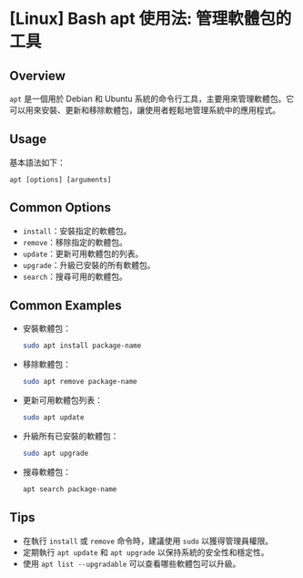 # [Linux] Bash apt 使用法: 管理軟體包的工具

## Overview
`apt` 是一個用於 Debian 和 Ubuntu 系統的命令行工具，主要用來管理軟體包。它可以用來安裝、更新和移除軟體包，讓使用者輕鬆地管理系統中的應用程式。

## Usage
基本語法如下：
```
apt [options] [arguments]
```

## Common Options
- `install`：安裝指定的軟體包。
- `remove`：移除指定的軟體包。
- `update`：更新可用軟體包的列表。
- `upgrade`：升級已安裝的所有軟體包。
- `search`：搜尋可用的軟體包。

## Common Examples
- 安裝軟體包：
  ```bash
  sudo apt install package-name
  ```
- 移除軟體包：
  ```bash
  sudo apt remove package-name
  ```
- 更新可用軟體包列表：
  ```bash
  sudo apt update
  ```
- 升級所有已安裝的軟體包：
  ```bash
  sudo apt upgrade
  ```
- 搜尋軟體包：
  ```bash
  apt search package-name
  ```

## Tips
- 在執行 `install` 或 `remove` 命令時，建議使用 `sudo` 以獲得管理員權限。
- 定期執行 `apt update` 和 `apt upgrade` 以保持系統的安全性和穩定性。
- 使用 `apt list --upgradable` 可以查看哪些軟體包可以升級。